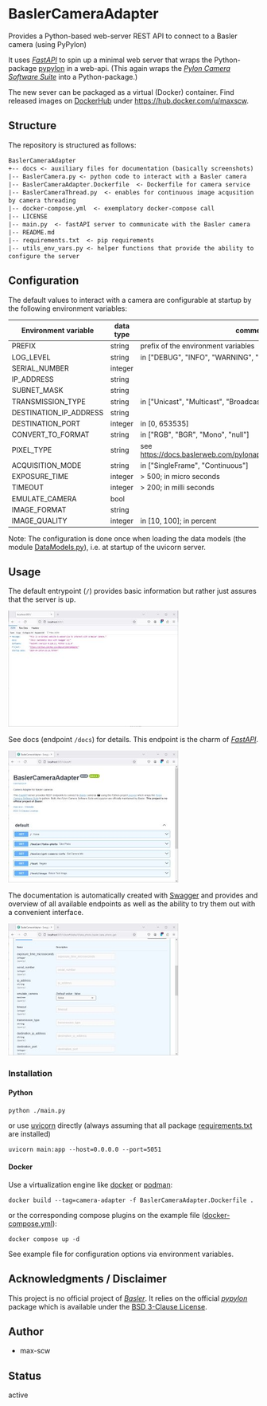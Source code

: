 # BaslerCameraAdapter
Provides a Python-based web-server REST API to connect to a Basler camera (using PyPylon)

It uses [*FastAPI*](https://fastapi.tiangolo.com/) to spin up a minimal web server that wraps the Python-package [pypylon](https://github.com/basler/pypylon) in a web-api.
(This again wraps the [*Pylon Camera Software Suite*](https://www2.baslerweb.com/en/downloads/software-downloads/) into a Python-package.)

The new sever can be packaged as a virtual (Docker) container. Find released images on [DockerHub](https://hub.docker.com) under https://hub.docker.com/u/maxscw.



## Structure
The repository is structured as follows:
``` 
BaslerCameraAdapter
+-- docs <- auxiliary files for documentation (basically screenshots)
|-- BaslerCamera.py <- python code to interact with a Basler camera
|-- BaslerCameraAdapter.Dockerfile  <- Dockerfile for camera service
|-- BaslerCameraThread.py  <- enables for continuous image acqusition by camera threading
|-- docker-compose.yml  <- exemplatory docker-compose call
|-- LICENSE
|-- main.py  <- fastAPI server to communicate with the Basler camera
|-- README.md
|-- requirements.txt  <- pip requirements
|-- utils_env_vars.py <- helper functions that provide the ability to configure the server
```


## Configuration
The default values to interact with a camera are configurable at startup by the following environment variables:

| Environment variable   | data type | comment                                                              |
|------------------------|-----------|----------------------------------------------------------------------|
| PREFIX                 | string    | prefix of the environment variables                                  |
| LOG_LEVEL              | string    | in ["DEBUG", "INFO", "WARNING", "ERROR", "FATAL"]                    |
| SERIAL_NUMBER          | integer   |                                                                      |
| IP_ADDRESS             | string    |                                                                      |
| SUBNET_MASK            | string    |                                                                      |
| TRANSMISSION_TYPE      | string    | in ["Unicast", "Multicast", "Broadcast"]                             |
| DESTINATION_IP_ADDRESS | string    |                                                                      |
| DESTINATION_PORT       | integer   | in [0, 653535]                                                       |
| CONVERT_TO_FORMAT      | string    | in ["RGB", "BGR", "Mono", "null"]                                    |
| PIXEL_TYPE             | string    | see https://docs.baslerweb.com/pylonapi/net/T_Basler_Pylon_PixelType |
| ACQUISITION_MODE       | string    | in ["SingleFrame", "Continuous"]                                     |
| EXPOSURE_TIME          | integer   | > 500; in micro seconds                                              |
| TIMEOUT                | integer   | > 200; in milli seconds                                              |
| EMULATE_CAMERA         | bool      |                                                                      |
| IMAGE_FORMAT           | string    |                                                                      |
| IMAGE_QUALITY          | integer   | in [10, 100]; in percent                                             |


Note: The configuration is done once when loading the data models (the module [DataModels.py](DataModels.py)), i.e. at startup of the uvicorn server.

## Usage
The default entrypoint (`/`) provides basic information but rather just assures that the server is up.

![BaslerCameraAdapter_Entrypoint1.jpg](docs%2FBaslerCameraAdapter_Entrypoint1.jpg)

See docs (endpoint `/docs`) for details. This endpoint is the charm of [*FastAPI*](https://fastapi.tiangolo.com/). 

![BaslerCameraAdapter_docs.jpg](docs%2FBaslerCameraAdapter_docs.jpg)

The documentation is automatically created with [Swagger](https://swagger.io/) and provides and overview of all available endpoints as well as the ability to try them out with a convenient interface.

![BaslerCameraAdapter_docs_take_photo.jpg](docs%2FBaslerCameraAdapter_docs_take_photo.jpg)




### Installation
#### Python
````shell
python ./main.py
````
or use [uvicorn](https://www.uvicorn.org/) directly (always assuming that all package [requirements.txt](requirements.txt) are installed)
````shell
uvicorn main:app --host=0.0.0.0 --port=5051
````


#### Docker
Use a virtualization engine like [docker](https://www.docker.com/) or [podman](https://podman.io/):
````shell
docker build --tag=camera-adapter -f BaslerCameraAdapter.Dockerfile .
````
or the corresponding compose plugins on the example file ([docker-compose.yml](docker-compose.yml)):
````shell
docker compose up -d
````
See example file for configuration options via environment variables.

## Acknowledgments / Disclaimer
This project is no official project of [*Basler*](https://www.baslerweb.com).
It relies on the official [*pypylon*](https://pypi.org/project/pypylon/) package which is available under the [BSD 3-Clause License](https://github.com/basler/pypylon/blob/master/LICENSE).


## Author
 - max-scw

## Status
active